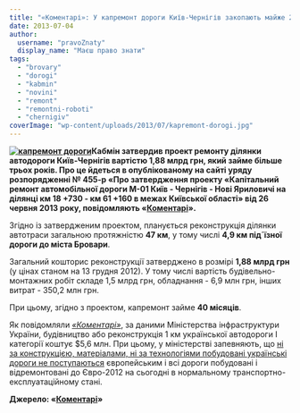```yaml
---
title: "«Коментарі»: У капремонт дороги Київ-Чернігів закопають майже 2 мільярди гривень"
date: 2013-07-04
author: 
  username: "pravoZnaty"
  display_name: "Маєш право знати"
tags: 
  - "brovary"
  - "dorogi"
  - "kabmin"
  - "novini"
  - "remont"
  - "remontni-roboti"
  - "chernigiv"
coverImage: "wp-content/uploads/2013/07/kapremont-dorogi.jpg"
---
```


**[![капремонт дороги](https://mpz.brovary.org/wp-content/uploads/2013/07/kapremont-dorogi.jpg)](https://mpz.brovary.org/wp-content/uploads/2013/07/kapremont-dorogi.jpg)Кабмін затвердив проект ремонту ділянки автодороги Київ-Чернігів вартістю 1,88 млрд грн, який займе більше трьох років. Про це йдеться в опублікованому на сайті уряду розпорядженні № 455-р «Про затвердження проекту «Капітальний ремонт автомобільної дороги М-01 Київ - Чернігів - Нові Яриловичі на ділянці км 18 +730 - км 61 +160 в межах Київської області» від 26 червня 2013 року, повідомляють «[Коментарі](http://ua.comments.ua/money/205215-u-kapremont-47-km-dorogi-kiivchernigiv.html)».**

Згідно із затвердженим проектом, планується реконструкція ділянки автотраси загальною протяжністю **47 км**, у тому числі **4,9 км під´їзної дороги до міста Бровари**.

Загальний кошторис реконструкції затверджено в розмірі **1,88 млрд грн** (у цінах станом на 13 грудня 2012). У тому числі вартість будівельно-монтажних робіт складе 1,5 млрд грн, обладнання - 6,9 млн грн, інших витрат - 350,2 млн грн.

При цьому, згідно з проектом, капремонт займе **40 місяців**.

Як повідомляли _[«Коментарі»](/go/?270)_, за даними Міністерства інфраструктури України, будівництво або реконструкція 1 км української автодороги I категорії коштує $5,6 млн. При цьому, у міністерстві запевняють, що [ні за конструкцією, матеріалами, ні за технологіями побудовані українські дороги не поступаються](https://comments.ua/money/410456-kilometr-dorogi-ukraine-podorozhal.html) європейським і всі дороги побудовані і відремонтовані до Євро-2012 на сьогодні в нормальному транспортно-експлуатаційному стані.

**Джерело: «[Коментарі](http://ua.comments.ua/money/205215-u-kapremont-47-km-dorogi-kiivchernigiv.html)»**
